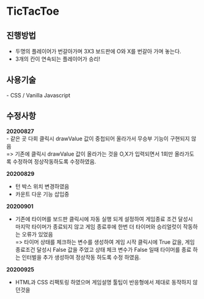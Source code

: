 # TicTacToe


<h2>진행방법</h2>
<ul>
<li>두명의 플레이어가 번갈아가며 3X3 보드판에 O와 X를 번갈아 가며 놓는다.</li>
<li>3개의 칸이 연속되는 플레이어가 승리!</li>
</ul>

<h2> 사용기술 </h2>
- CSS / Vanilla Javascript 

<h2> 수정사항 </h2>
<b>20200827</b><br>
- 같은 곳 다회 클릭시 drawValue 값이 중첩되어 올라가서 무승부 기능이 구현되지 않음<br>
   => 기존에 클릭시 drawValue 값이 올라가는 것을 O,X가 입력되면서 1회만 올라가도록 수정하여 정상작동하도록 수정하였음.

<b>20200829</b><br>
- 턴 박스 위치 변경하였음<br>
- 카운트 다운 기능 삽입중

<b>20200901</b><br>
- 기존에 타이머를 보드판 클릭시에 자동 실행 되게 설정하여 게임종료 조건 달성시 마지막 타이머가 종료되지 않고 게임 종료후에 한번 더 타이머와 승리얼럿이 작동하는 오류가 있었음<br>
    => 타이머 상태를 체크하는 변수를 생성하여 게임 시작 클릭시에 True 값을, 게임 종료조건 달성시 False 값을 주었고 상태 체크 변수가 False 일때 타이머를 종료 하는 인터벌을 추가 생성하여 정상작동 하도록 수정 하였음.

<b>20200925</b><br>
- HTML과 CSS 리팩토링 하였으며 게임설명 툴팁이 반응형에서 제대로 동작하지 않던것을 

